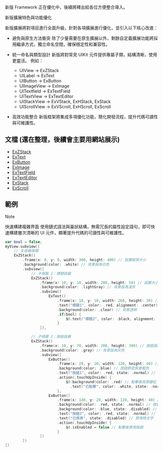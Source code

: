 新版 Framework 正在優化中，後續將釋出給各位方便整合導入。

新版擴展特色與功能優化

新版擴展將對項目進行全面升級，針對各項擴展進行優化，並引入以下核心改進：
- 避免與原生方法衝突
  除了少量需要在原生擴展以外，剩餘自定義擴展功能將採用繼承方式，獨立命名空間，確保穩定性和兼容性。
- 統一命名與類型設計
  新版將對常見 UIKit 元件提供專屬子類，結構清晰，使用更靈活。
  例如：
  - UIView → ExZStack
  - UILabel → ExText
  - UIButton → ExButton
  - UIImageView → ExImage
  - UITextfield → ExTextField
  - UITextView → ExTextEditor
  - UIStackView → ExVStack, ExHStack, ExStack
  - UIScrollView → ExVScroll, ExHScroll, ExScroll

- 高效功能整合
新版框架將集成多項優化功能，簡化開發流程，提升代碼可讀性與可維護性。

## 文檔 (還在整理，後續會主要用網站展示)
- [ExZStack](./README/ExZStack.md)
- [ExText](./README/ExText.md)
- [ExButton](./README/ExButton.md)
- [ExImage](./README/ExImage.md)
- [ExTextField](./README/ExTextfield.md)
- [ExTextEditor](./README/ExTextEditor.md)
- [ExStack](./README/ExStack.md)
- [ExScroll](./README/ExScroll.md)

## 範例

> [!Note]
> 快速構建複雜界面 使用鏈式語法與巢狀結構，無需冗長的屬性設定語句，即可快速構建層次清晰的 UI 元件，顯著提升代碼的可讀性與可維護性。

```Swift
var bool = false;
myView.subview([
    // 主容器視圖
    ExZStack()
        .frame(x: 0, y: 0, width: 300, height: 400) // 設置框架大小
        .background(color: .white) // 背景設為白色
        .subview([
            // 子視圖 1：標題容器
            ExZStack()
                .frame(x: 10, y: 10, width: 280, height: 50) // 設置大小與位置
                .background(color: .lightGray) // 背景設為淺灰
                .subview([
                    ExText()
                        .frame(x: 10, y: 10, width: 260, height: 30) // 設置標籤框架
                        .text("標題1", color: .red, alignment: .center) // 設置標題文字
                        .background(color: .clear) // 背景透明
                        .if(bool) {
                            $0.text("標題2", color: .black, alignment: .center) // 設置標題文字
                        }
                ]),

            // 子視圖 2：按鈕容器
            ExZStack()
                .frame(x: 10, y: 70, width: 280, height: 300) // 按鈕容器框架
                .background(color: .gray) // 背景設為灰色
                .subview([
                    ExButton()
                        .frame(x: 20, y: 20, width: 120, height: 40) // 按鈕1框架
                        .background(color: .blue) // 按鈕默認背景藍色
                        .text("按鈕1", color: .red, state: .normal) // 按鈕文字紅色
                        .action(.touchUpInside) {
                            $0.background(color: .red) // 點擊後背景變紅
                              .text("已點擊", color: .white, state: .normal) // 文字變白
                        },
                    ExButton()
                        .frame(x: 140, y: 20, width: 120, height: 40) // 按鈕2框架
                        .background(color: .red, state: .normal) // 按鈕默認背景紅色
                        .background(color: .blue, state: .disabled) // 禁用時背景藍色
                        .text("按鈕2", color: .red, state: .normal) // 默認文字紅色
                        .text("已停用", state: .disabled) // 禁用時文字
                        .action(.touchUpInside) {
                            $0.isEnabled = false // 點擊後禁用按鈕
                        }
                ])
        ])
])
```
